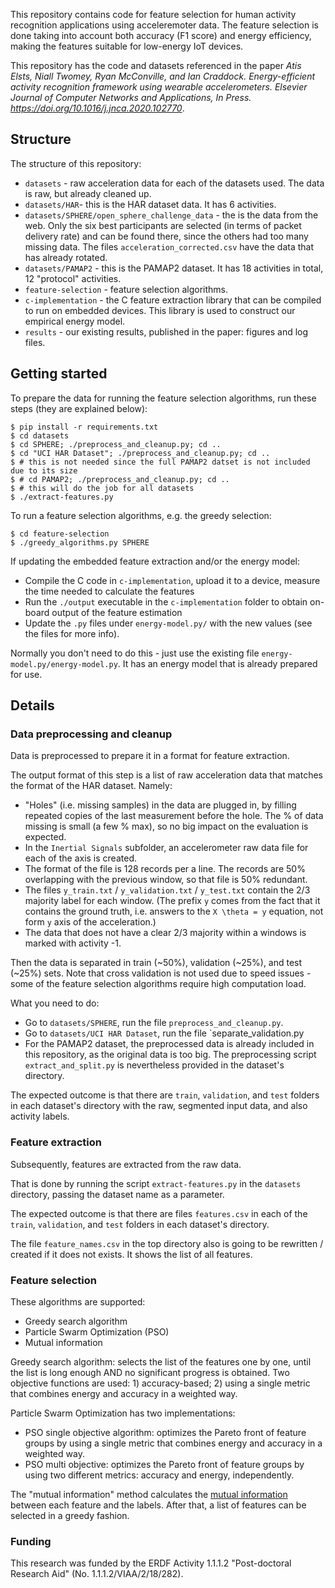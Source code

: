 This repository contains code for feature selection for human activity recognition applications using acceleremoter data. The feature selection is done taking into account both accuracy (F1 score) and energy efficiency, making the features suitable for low-energy IoT devices. 


This repository has the code and datasets referenced in the paper *Atis Elsts, Niall Twomey, Ryan McConville, and Ian Craddock. Energy-efficient activity recognition framework using wearable accelerometers. Elsevier Journal of Computer Networks and Applications, In Press. https://doi.org/10.1016/j.jnca.2020.102770*.

## Structure ##

The structure of this repository:

* `datasets` - raw acceleration data for each of the datasets used. The data is raw, but already cleaned up.
* `datasets/HAR`- this is the HAR dataset data. It has 6 activities.
* `datasets/SPHERE/open_sphere_challenge_data` - the is the data from the web. Only the six best participants are selected (in terms of packet delivery rate) and can be found there, since the others had too many missing data. The files `acceleration_corrected.csv` have the data that has already rotated.
* `datasets/PAMAP2` - this is the PAMAP2 dataset. It has 18 activities in total, 12 "protocol" activities.
* `feature-selection` - feature selection algorithms.
* `c-implementation` - the C feature extraction library that can be compiled to run on embedded devices. This library is used to construct our empirical energy model.
* `results` - our existing results, published in the paper: figures and log files.

## Getting started ##

To prepare the data for running the feature selection algorithms, run these steps (they are explained below):

```
$ pip install -r requirements.txt
$ cd datasets
$ cd SPHERE; ./preprocess_and_cleanup.py; cd ..
$ cd "UCI HAR Dataset"; ./preprocess_and_cleanup.py; cd ..
$ # this is not needed since the full PAMAP2 datset is not included due to its size
$ # cd PAMAP2; ./preprocess_and_cleanup.py; cd ..
$ # this will do the job for all datasets
$ ./extract-features.py
```

To run a feature selection algorithms, e.g. the greedy selection:

```
$ cd feature-selection
$ ./greedy_algorithms.py SPHERE
```

If updating the embedded feature extraction and/or the energy model:
* Compile the C code in `c-implementation`, upload it to a device, measure the time needed to calculate the features
* Run the `./output` executable in the `c-implementation` folder to obtain on-board output of the feature estimation
* Update the `.py` files under `energy-model.py/` with the new values (see the files for more info).

Normally you don't need to do this - just use the existing file  `energy-model.py/energy-model.py`. It has an energy model that is already prepared for use.


## Details ##

### Data preprocessing and cleanup ###

Data is preprocessed to prepare it in a format for feature extraction.

The output format of this step is a list of raw acceleration data that matches the format of the HAR dataset. Namely:

* "Holes" (i.e. missing samples) in the data are plugged in, by filling repeated copies of the last measurement before the hole. The % of data missing is small (a few % max), so no big impact on the evaluation is expected. 
* In the `Inertial Signals` subfolder, an accelerometer raw data file for each of the axis is created.
* The format of the file is 128 records per a line. The records are 50% overlapping with the previous window, so that file is 50% redundant.
* The files `y_train.txt` / `y_validation.txt` / `y_test.txt`  contain the 2/3 majority label for each window. (The prefix `y` comes from the fact that it contains the ground truth, i.e. answers to the `X \theta = y` equation, not form `y` axis of the acceleration.)
* The data that does not have a clear 2/3 majority within a windows is marked with activity -1.

Then the  data is separated in train (~50%), validation (~25%), and test (~25%) sets. Note that cross validation is not used due to speed issues - some of the feature selection algorithms require high computation load.

What you need to do:
* Go to `datasets/SPHERE`, run the file `preprocess_and_cleanup.py`.
* Go to `datasets/UCI HAR Dataset`, run the file `separate_validation.py
* For the PAMAP2 dataset, the preprocessed data is already included in this repository, as the original data is too big. The preprocessing script `extract_and_split.py` is nevertheless provided in the dataset's directory.

The expected outcome is that there are `train`, `validation`, and `test` folders in each dataset's directory with the raw, segmented input data, and also activity labels.

### Feature extraction ###

Subsequently, features are extracted from the raw data.

That is done by running the script `extract-features.py` in the `datasets` directory, passing the dataset name as a parameter.

The expected outcome is that there are files `features.csv` in each of the `train`, `validation`, and `test` folders in each dataset's directory.

The file `feature_names.csv` in the top directory also is going to be rewritten / created if it does not exists. It shows the list of all features.

### Feature selection ###

These algorithms are supported:

* Greedy search algorithm
* Particle Swarm Optimization (PSO)
* Mutual information

Greedy search algorithm: selects the list of the features one by one, until the list is long enough AND no significant progress is obtained. Two objective functions are used: 1) accuracy-based; 2) using a single metric that combines energy and accuracy in a weighted way.

Particle Swarm Optimization has two implementations:

* PSO single objective algorithm: optimizes the Pareto front of feature groups by using a single metric that combines energy and accuracy in a weighted way.
* PSO multi objective: optimizes the Pareto front of feature groups by using two different metrics: accuracy and energy, independently.

The "mutual information" method calculates the [mutual information](https://en.wikipedia.org/wiki/Mutual_information) between each feature and the labels. After that, a list of features can be selected in a greedy fashion.

### Funding

This research was funded by the ERDF Activity 1.1.1.2 "Post-doctoral Research Aid" (No. 1.1.1.2/VIAA/2/18/282).
